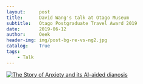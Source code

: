 ```yaml
---
layout:     post                          
title:      David Wang's talk at Otago Museum
subtitle:   Otago Postgraduate Travel Award 2019
date:       2019-06-12
author:     Oeek                          
header-img: img/post-bg-re-vs-ng2.jpg          
catalog:    True                             
tags:
    - Talk
---
```


[![The Story of Anxiety and its AI-aided dianosis](https://imgur.com/5yrTWpV)](https://www.youtube.com/watch?v=0JvVczVfY10)
